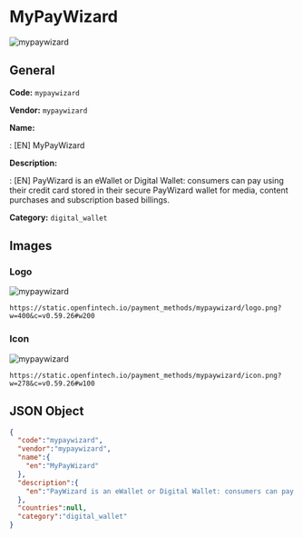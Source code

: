
# MyPayWizard 
![mypaywizard](https://static.openfintech.io/payment_methods/mypaywizard/logo.png?w=400&c=v0.59.26#w200)  

## General 
**Code:** `mypaywizard` 
 
**Vendor:** `mypaywizard` 
 
**Name:** 
 
:	[EN] MyPayWizard 
 
**Description:** 
 
: [EN] PayWizard is an eWallet or Digital Wallet: consumers can pay using their credit card stored in their secure PayWizard wallet for media, content purchases and subscription based billings. 
 
**Category:** `digital_wallet` 
 

## Images 

### Logo 
![mypaywizard](https://static.openfintech.io/payment_methods/mypaywizard/logo.png?w=400&c=v0.59.26#w200)  

```
https://static.openfintech.io/payment_methods/mypaywizard/logo.png?w=400&c=v0.59.26#w200
```  

### Icon 
![mypaywizard](https://static.openfintech.io/payment_methods/mypaywizard/icon.png?w=278&c=v0.59.26#w100)  

```
https://static.openfintech.io/payment_methods/mypaywizard/icon.png?w=278&c=v0.59.26#w100
```  

## JSON Object 

```json
{
  "code":"mypaywizard",
  "vendor":"mypaywizard",
  "name":{
    "en":"MyPayWizard"
  },
  "description":{
    "en":"PayWizard is an eWallet or Digital Wallet: consumers can pay using their credit card stored in their secure PayWizard wallet for media, content purchases and subscription based billings."
  },
  "countries":null,
  "category":"digital_wallet"
}
```  
